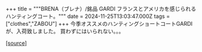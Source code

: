 +++
title = """BRENA（ブレナ）/銘品 GARDI フランスとアメリカを感じられるハンティングコート。"""
date = 2024-11-25T13:03:47.000Z
tags = ["clothes","ZABOU"]
+++
今季オススメのハンティングショートコートGARDIが、入荷致しました。 買わずにはいられない。。。

[[source]](https://zabou.org/2024/11/25/313450/)
